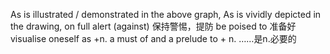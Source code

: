 As is illustrated / demonstrated in the above graph, 
As is vividly depicted in the drawing,
on full alert (against) 保持警惕，提防
be poised to 准备好
visualise oneself as +n.
a must of and a prelude to + n. ……是n.必要的
